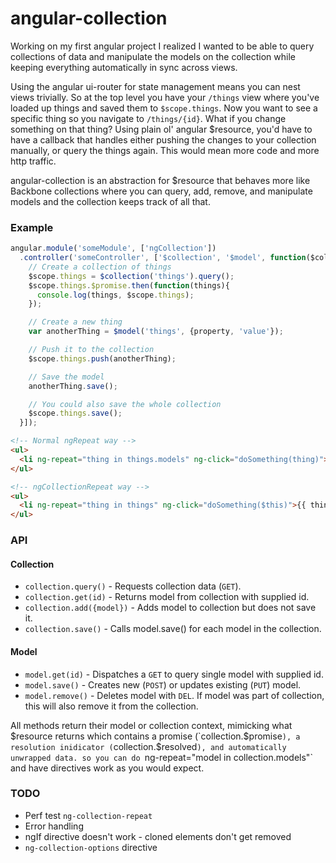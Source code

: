 angular-collection
==================

Working on my first angular project I realized I wanted to be able to query collections of data and manipulate the models on the collection while keeping everything automatically in sync across views.

Using the angular ui-router for state management means you can nest views trivially. So at the top level you have your `/things` view where you've loaded up things and saved them to `$scope.things`. Now you want to see a specific thing so you navigate to `/things/{id}`. What if you change something on that thing? Using plain ol' angular $resource, you'd have to have a callback that handles either pushing the changes to your collection manually, or query the things again. This would mean more code and more http traffic.

angular-collection is an abstraction for $resource that behaves more like Backbone collections where you can query, add, remove, and manipulate models and the collection keeps track of all that.

### Example

``` javascript
angular.module('someModule', ['ngCollection'])
  .controller('someController', ['$collection', '$model', function($collection, $model){
    // Create a collection of things
    $scope.things = $collection('things').query();
    $scope.things.$promise.then(function(things){
      console.log(things, $scope.things);
    });

    // Create a new thing
    var anotherThing = $model('things', {property, 'value'});

    // Push it to the collection
    $scope.things.push(anotherThing);

    // Save the model
    anotherThing.save();

    // You could also save the whole collection
    $scope.things.save();
  }]);
```

``` html
<!-- Normal ngRepeat way -->
<ul>
  <li ng-repeat="thing in things.models" ng-click="doSomething(thing)">{{ thing.attributes.id }}</li>
</ul>

<!-- ngCollectionRepeat way -->
<ul>
  <li ng-repeat="thing in things" ng-click="doSomething($this)">{{ thing.id }}</li>
</ul>
```

### API

#### Collection

* `collection.query()` - Requests collection data (`GET`).
* `collection.get(id)` - Returns model from collection with supplied id.
* `collection.add({model})` - Adds model to collection but does not save it.
* `collection.save()` - Calls model.save() for each model in the collection.

#### Model

* `model.get(id)` - Dispatches a `GET` to query single model with supplied id.
* `model.save()` - Creates new (`POST`) or updates existing (`PUT`) model.
* `model.remove()` - Deletes model with `DEL`. If model was part of collection, this will also remove it from the collection.

All methods return their model or collection context, mimicking what $resource returns which contains a promise (`collection.$promise`), a resolution inidicator (`collection.$resolved`), and automatically unwrapped data. so you can do `ng-repeat="model in collection.models"` and have directives work as you would expect.

### TODO

* Perf test `ng-collection-repeat`
* Error handling
* ngIf directive doesn't work - cloned elements don't get removed
* `ng-collection-options` directive
